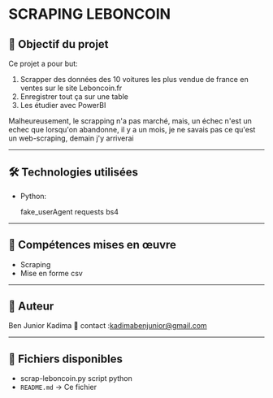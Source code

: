 #  SCRAPING LEBONCOIN

## 📌 Objectif du projet

Ce projet a pour but:

  1. Scrapper des données des 10 voitures les plus vendue de france en ventes sur le site Leboncoin.fr
  2. Enregistrer tout ça sur une table
  3. Les étudier avec PowerBI

Malheureusement, le scrapping n'a pas marché, mais, un échec n'est un echec que lorsqu'on abandonne, il y a un mois, je ne savais pas ce qu'est un web-scraping, demain j'y arriverai

---


## 🛠 Technologies utilisées

- Python:

  fake_userAgent
  requests
  bs4

---

## 🧠 Compétences mises en œuvre

- Scraping
- Mise en forme csv

---

## 👤 Auteur

Ben Junior Kadima 
 📧 contact :kadimabenjunior@gmail.com

---

## 📁 Fichiers disponibles

- scrap-leboncoin.py script python
- `README.md` → Ce fichier

